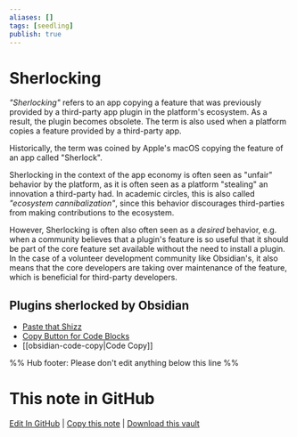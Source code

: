 ```yaml
---
aliases: []
tags: [seedling]
publish: true
---
```


# Sherlocking

_"Sherlocking"_ refers to an app copying a feature that was previously provided by a third-party app plugin in the platform's ecosystem. As a result, the plugin becomes obsolete. The term is also used when a platform copies a feature provided by a third-party app.

Historically, the term was coined by Apple's macOS copying the feature of an app called "Sherlock".

Sherlocking in the context of the app economy is often seen as "unfair" behavior by the platform, as it is often seen as a platform "stealing" an innovation a third-party had. In academic circles, this is also called _"ecosystem cannibalization"_, since this behavior discourages third-parties from making contributions to the ecosystem.

However, Sherlocking is often also often seen as a _desired_ behavior, e.g. when a community believes that a plugin's feature is so useful that it should be part of the core feature set available without the need to install a plugin. In the case of a volunteer development community like Obsidian's, it also means that the core developers are taking over maintenance of the feature, which is beneficial for third-party developers.

## Plugins sherlocked by Obsidian

- [Paste that Shizz](https://github.com/shabegom/paste-that-shizz)
- [Copy Button for Code Blocks](https://github.com/jdbrice/obsidian-code-block-copy)
- [[obsidian-code-copy|Code Copy]]

%% Hub footer: Please don't edit anything below this line %%

# This note in GitHub

<span class="git-footer">[Edit In GitHub](https://github.dev/obsidian-community/obsidian-hub/blob/main/05%20-%20Concepts/Sherlocking.md "git-hub-edit-note") | [Copy this note](https://raw.githubusercontent.com/obsidian-community/obsidian-hub/main/05%20-%20Concepts/Sherlocking.md "git-hub-copy-note") | [Download this vault](https://github.com/obsidian-community/obsidian-hub/archive/refs/heads/main.zip "git-hub-download-vault") </span>
